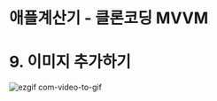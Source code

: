 # 애플계산기 - 클론코딩 MVVM

# 9. 이미지 추가하기
![ezgif com-video-to-gif](https://user-images.githubusercontent.com/52994666/228132457-7b28f314-f27f-4420-a0c6-8da1619482ca.gif)


